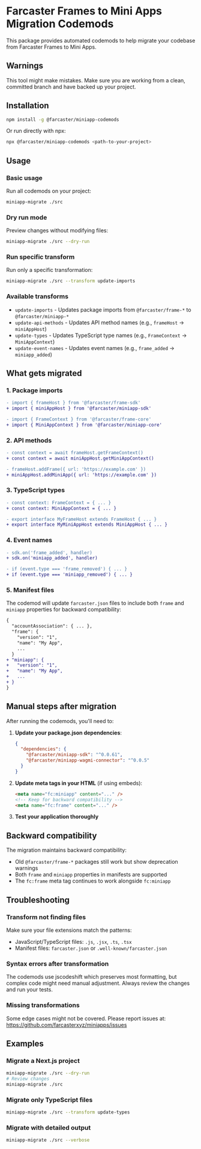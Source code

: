 # Farcaster Frames to Mini Apps Migration Codemods

This package provides automated codemods to help migrate your codebase from Farcaster Frames to Mini Apps.

## Warnings

This tool might make mistakes. Make sure you are working from a clean, committed branch and have backed up your project.

## Installation

```bash
npm install -g @farcaster/miniapp-codemods
```

Or run directly with npx:

```bash
npx @farcaster/miniapp-codemods <path-to-your-project>
```

## Usage

### Basic usage

Run all codemods on your project:

```bash
miniapp-migrate ./src
```

### Dry run mode

Preview changes without modifying files:

```bash
miniapp-migrate ./src --dry-run
```

### Run specific transform

Run only a specific transformation:

```bash
miniapp-migrate ./src --transform update-imports
```

### Available transforms

- `update-imports` - Updates package imports from `@farcaster/frame-*` to `@farcaster/miniapp-*`
- `update-api-methods` - Updates API method names (e.g., `frameHost` → `miniAppHost`)
- `update-types` - Updates TypeScript type names (e.g., `FrameContext` → `MiniAppContext`)
- `update-event-names` - Updates event names (e.g., `frame_added` → `miniapp_added`)

## What gets migrated

### 1. Package imports

```diff
- import { frameHost } from '@farcaster/frame-sdk'
+ import { miniAppHost } from '@farcaster/miniapp-sdk'

- import { FrameContext } from '@farcaster/frame-core'
+ import { MiniAppContext } from '@farcaster/miniapp-core'
```

### 2. API methods

```diff
- const context = await frameHost.getFrameContext()
+ const context = await miniAppHost.getMiniAppContext()

- frameHost.addFrame({ url: 'https://example.com' })
+ miniAppHost.addMiniApp({ url: 'https://example.com' })
```

### 3. TypeScript types

```diff
- const context: FrameContext = { ... }
+ const context: MiniAppContext = { ... }

- export interface MyFrameHost extends FrameHost { ... }
+ export interface MyMiniAppHost extends MiniAppHost { ... }
```

### 4. Event names

```diff
- sdk.on('frame_added', handler)
+ sdk.on('miniapp_added', handler)

- if (event.type === 'frame_removed') { ... }
+ if (event.type === 'miniapp_removed') { ... }
```

### 5. Manifest files

The codemod will update `farcaster.json` files to include both `frame` and `miniapp` properties for backward compatibility:

```diff
{
  "accountAssociation": { ... },
  "frame": {
    "version": "1",
    "name": "My App",
    ...
  }
+ "miniapp": {
+   "version": "1",
+   "name": "My App",
+   ...
+ }
}
```

## Manual steps after migration

After running the codemods, you'll need to:

1. **Update your package.json dependencies**:
   ```json
   {
     "dependencies": {
       "@farcaster/miniapp-sdk": "^0.0.61",
       "@farcaster/miniapp-wagmi-connector": "^0.0.5"
     }
   }
   ```

2. **Update meta tags in your HTML** (if using embeds):
   ```html
   <meta name="fc:miniapp" content="..." />
   <!-- Keep for backward compatibility -->
   <meta name="fc:frame" content="..." />
   ```

3. **Test your application thoroughly**

## Backward compatibility

The migration maintains backward compatibility:
- Old `@farcaster/frame-*` packages still work but show deprecation warnings
- Both `frame` and `miniapp` properties in manifests are supported
- The `fc:frame` meta tag continues to work alongside `fc:miniapp`

## Troubleshooting

### Transform not finding files

Make sure your file extensions match the patterns:
- JavaScript/TypeScript files: `.js`, `.jsx`, `.ts`, `.tsx`
- Manifest files: `farcaster.json` or `.well-known/farcaster.json`

### Syntax errors after transformation

The codemods use jscodeshift which preserves most formatting, but complex code might need manual adjustment. Always review the changes and run your tests.

### Missing transformations

Some edge cases might not be covered. Please report issues at:
https://github.com/farcasterxyz/miniapps/issues

## Examples

### Migrate a Next.js project

```bash
miniapp-migrate ./src --dry-run
# Review changes
miniapp-migrate ./src
```

### Migrate only TypeScript files

```bash
miniapp-migrate ./src --transform update-types
```

### Migrate with detailed output

```bash
miniapp-migrate ./src --verbose
```
